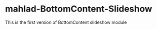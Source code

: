 mahlad-BottomContent-Slideshow
==============================
This is the first version of BottomContent slideshow module 